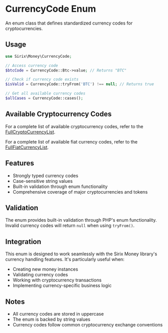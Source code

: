 # CurrencyCode Enum

An enum class that defines standardized currency codes for cryptocurrencies.

## Usage

```php
use Sirix\Money\CurrencyCode;

// Access currency code
$btcCode = CurrencyCode::Btc->value; // Returns "BTC"

// Check if currency code exists
$isValid = CurrencyCode::tryFrom('BTC') !== null; // Returns true

// Get all available currency codes
$allCases = CurrencyCode::cases();
```


## Available Cryptocurrency Codes

For a complete list of available cryptocurrency codes, refer to the [FullCryptoCurrencyList](./FullCryptoCurrencyList.md).

For a complete list of available fiat currency codes, refer to the [FullFiatCurrencyList](./FullFiatCurrencyList.md).

## Features

- Strongly typed currency codes
- Case-sensitive string values
- Built-in validation through enum functionality
- Comprehensive coverage of major cryptocurrencies and tokens


## Validation

The enum provides built-in validation through PHP's enum functionality. Invalid currency codes will return `null` when using `tryFrom()`.

## Integration

This enum is designed to work seamlessly with the Sirix Money library's currency handling features. It's particularly useful when:

- Creating new money instances
- Validating currency codes
- Working with cryptocurrency transactions
- Implementing currency-specific business logic

## Notes

- All currency codes are stored in uppercase
- The enum is backed by string values
- Currency codes follow common cryptocurrency exchange conventions
